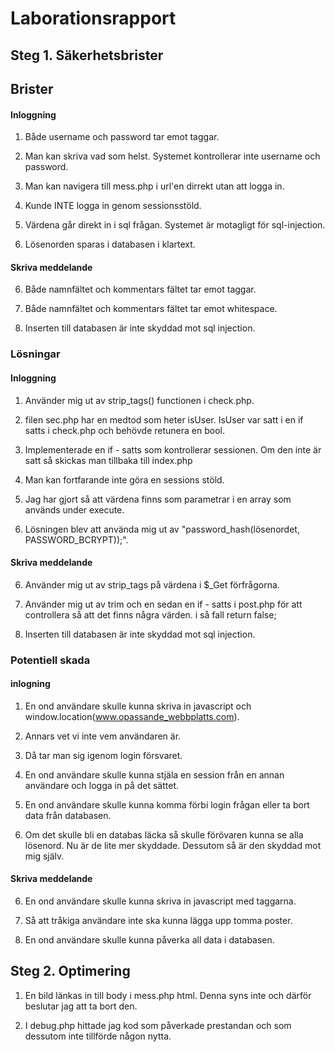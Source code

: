 # Laborationsrapport

## Steg 1. Säkerhetsbrister

## Brister

#### Inloggning

1. Både username och password tar emot taggar.

2. Man kan skriva vad som helst. Systemet kontrollerar inte username och password.

3. Man kan navigera till mess.php i url'en dirrekt utan att logga in.

4. Kunde INTE logga in genom sessionsstöld.

5. Värdena går direkt in i sql frågan. Systemet är motagligt för sql-injection.

6. Lösenorden sparas i databasen i klartext.


#### Skriva meddelande

6. Både namnfältet och kommentars fältet tar emot taggar.

7. Både namnfältet och kommentars fältet tar emot whitespace.

8. Inserten till databasen är inte skyddad mot sql injection.


### Lösningar

#### Inloggning

1. Använder mig ut av strip_tags() functionen i check.php.

2. filen sec.php har en medtod som heter isUser. IsUser var satt i en if satts i check.php och behövde retunera en bool.

3. Implementerade en if - satts som kontrollerar sessionen. Om den inte är satt så skickas man tillbaka till index.php

4. Man kan fortfarande inte göra en sessions stöld.

5. Jag har gjort så att värdena finns som parametrar i en array som används under execute.

6. Lösningen blev att använda mig ut av "password_hash(lösenordet, PASSWORD_BCRYPT));".

#### Skriva meddelande

6. Använder mig ut av strip_tags på värdena i $_Get förfrågorna.

7. Använder mig ut av trim och en sedan en if - satts i post.php för att controllera så att det finns några värden.
i så fall return false;

8. Inserten till databasen är inte skyddad mot sql injection.

### Potentiell skada 

#### inlogning

1. En ond användare skulle kunna skriva in javascript och window.location(www.opassande_webbplatts.com).

2. Annars vet vi inte vem användaren är.

3. Då tar man sig igenom login försvaret.

4. En ond användare skulle kunna stjäla en session från en annan användare och logga in på det sättet.

5. En ond användare skulle kunna komma förbi login frågan eller ta bort data från databasen.
 
6. Om det skulle bli en databas läcka så skulle förövaren kunna se alla lösenord. Nu är de lite mer skyddade.
  Dessutom så är den skyddad mot mig själv.

#### Skriva meddelande

6. En ond användare skulle kunna skriva in javascript med taggarna.

7. Så att tråkiga användare inte ska kunna lägga upp tomma poster.

8. En ond användare skulle kunna påverka all data i databasen.


## Steg 2. Optimering

1. En bild länkas in till body i mess.php html. Denna syns inte och därför beslutar jag att ta bort den.

2. I debug.php hittade jag kod som påverkade prestandan och som dessutom inte tillförde någon nytta.
